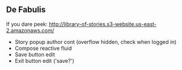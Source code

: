 ## De Fabulis

If you dare peek: http://library-of-stories.s3-website.us-east-2.amazonaws.com/

- Story popup author cont (overflow hidden, check when logged in)
- Compose reactive fluid
- Save button edit
- Exit button edit ('save?')
